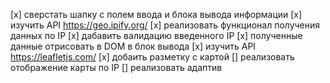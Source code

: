 [x] сверстать шапку с полем ввода и блока вывода информации
[x] изучить API https://geo.ipify.org/
[x] реализовать функционал получения данных по IP
[x] дабавить валидацию введенного IP
[x] полученные данные отрисовать в DOM в блок вывода
[x] изучить API https://leafletjs.com/ 
[x] добаить разметку с картой
[] реализовать отображение карты по IP
[] реализовать адаптив